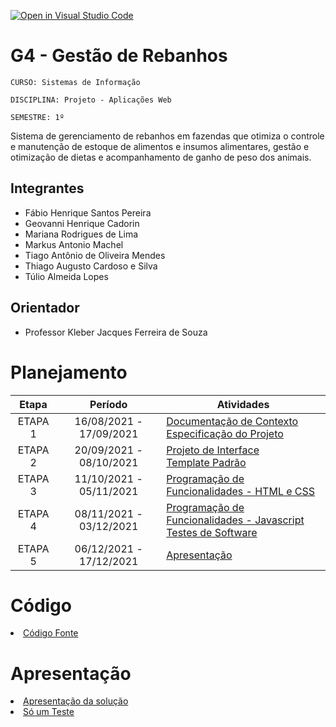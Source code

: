 [![Open in Visual Studio Code](https://classroom.github.com/assets/open-in-vscode-f059dc9a6f8d3a56e377f745f24479a46679e63a5d9fe6f495e02850cd0d8118.svg)](https://classroom.github.com/online_ide?assignment_repo_id=443943&assignment_repo_type=GroupAssignmentRepo)
# G4 - Gestão de Rebanhos

`CURSO: Sistemas de Informação`

`DISCIPLINA: Projeto - Aplicações Web`

`SEMESTRE: 1º`

Sistema de gerenciamento de rebanhos em fazendas que otimiza o controle e manutenção de estoque de alimentos e insumos alimentares, gestão e otimização de dietas e acompanhamento de ganho de peso dos animais.

## Integrantes

* Fábio Henrique Santos Pereira
* Geovanni Henrique Cadorin
* Mariana Rodrigues de Lima
* Markus Antonio Machel
* Tiago Antônio de Oliveira Mendes
* Thiago Augusto Cardoso e Silva
* Túlio Almeida Lopes

## Orientador

* Professor Kleber Jacques Ferreira de Souza

# Planejamento

| Etapa         | Período                   | Atividades |
|  :----:   |  :----:               | ----------- |
| ETAPA 1       | 16/08/2021 - 17/09/2021   |[Documentação de Contexto](docs/context.md) <br> [Especificação do Projeto](docs/especification.md) |
| ETAPA 2       | 20/09/2021 - 08/10/2021   |[Projeto de Interface](docs/interface.md) <br> [Template Padrão](docs/template.md) |
| ETAPA 3       | 11/10/2021 - 05/11/2021   |[Programação de Funcionalidades - HTML e CSS](docs/development.md) |
| ETAPA 4       | 08/11/2021 - 03/12/2021   |[Programação de Funcionalidades - Javascript](docs/development.md) <br> [Testes de Software ](docs/tests.md) |
| ETAPA 5       | 06/12/2021 - 17/12/2021   | [Apresentação](presentation/README.md) |

# Código

<li><a href="src/README.md"> Código Fonte</a></li>

# Apresentação

<li><a href="presentation/README.md"> Apresentação da solução</a></li>

<li><a href="presentation/README.md"> Só um Teste</a></li>

